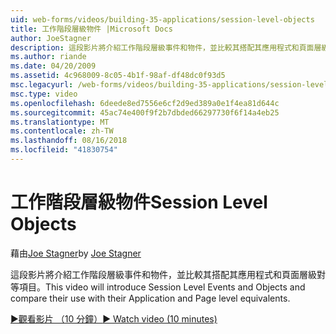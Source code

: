 ```yaml
---
uid: web-forms/videos/building-35-applications/session-level-objects
title: 工作階段層級物件 |Microsoft Docs
author: JoeStagner
description: 這段影片將介紹工作階段層級事件和物件，並比較其搭配其應用程式和頁面層級對等項目。
ms.author: riande
ms.date: 04/20/2009
ms.assetid: 4c968009-8c05-4b1f-98af-df48dc0f93d5
msc.legacyurl: /web-forms/videos/building-35-applications/session-level-objects
msc.type: video
ms.openlocfilehash: 6deede8ed7556e6cf2d9ed389a0e1f4ea81d644c
ms.sourcegitcommit: 45ac74e400f9f2b7dbded66297730f6f14a4eb25
ms.translationtype: MT
ms.contentlocale: zh-TW
ms.lasthandoff: 08/16/2018
ms.locfileid: "41830754"
---
```

<a name="session-level-objects"></a><span data-ttu-id="36abf-103">工作階段層級物件</span><span class="sxs-lookup"><span data-stu-id="36abf-103">Session Level Objects</span></span>
====================
<span data-ttu-id="36abf-104">藉由[Joe Stagner](https://github.com/JoeStagner)</span><span class="sxs-lookup"><span data-stu-id="36abf-104">by [Joe Stagner](https://github.com/JoeStagner)</span></span>

<span data-ttu-id="36abf-105">這段影片將介紹工作階段層級事件和物件，並比較其搭配其應用程式和頁面層級對等項目。</span><span class="sxs-lookup"><span data-stu-id="36abf-105">This video will introduce Session Level Events and Objects and compare their use with their Application and Page level equivalents.</span></span>

[<span data-ttu-id="36abf-106">&#9654;觀看影片 （10 分鐘）</span><span class="sxs-lookup"><span data-stu-id="36abf-106">&#9654; Watch video (10 minutes)</span></span>](https://channel9.msdn.com/Blogs/ASP-NET-Site-Videos/session-level-objects)
